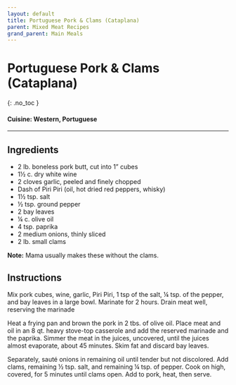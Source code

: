 ```yaml
---
layout: default
title: Portuguese Pork & Clams (Cataplana)
parent: Mixed Meat Recipes
grand_parent: Main Meals
---
```


# Portuguese Pork & Clams (Cataplana)
{: .no_toc }

#### Cuisine: Western, Portuguese
---

## Ingredients
<ul>
	<li>2 lb. boneless pork butt, cut into 1” cubes</li>
	<li>1½ c. dry white wine</li>
	<li>2 cloves garlic, peeled and finely chopped</li>
	<li>Dash of Piri Piri (oil, hot dried red peppers, whisky)</li>
	<li>1½ tsp. salt</li>
	<li>½ tsp. ground pepper</li>
	<li>2 bay leaves</li>
	<li>¼ c. olive oil</li>
	<li>4 tsp. paprika</li>
	<li>2 medium onions, thinly sliced</li>
	<li>2 lb. small clams</li>
</ul>

<b>Note:</b> Mama usually makes these without the clams.

## Instructions
Mix pork cubes, wine, garlic, Piri Piri, 1 tsp of the salt, ¼ tsp. of the pepper, and bay leaves in a large bowl. Marinate for 2 hours. Drain meat well, reserving the marinade

Heat a frying pan and brown the pork in 2 tbs. of olive oil. Place meat and oil in an 8 qt. heavy stove-top casserole and add the reserved marinade and the paprika. Simmer the meat in the juices, uncovered, until the juices almost evaporate, about 45 minutes. Skim fat and discard bay leaves.

Separately, sauté onions in remaining oil until tender but not discolored. Add clams, remaining ½ tsp. salt, and remaining ¼ tsp. of pepper. Cook on high, covered, for 5 minutes until clams open. Add to pork, heat, then serve.